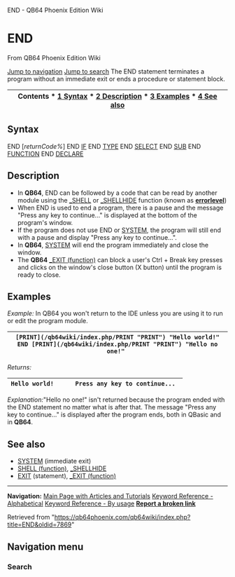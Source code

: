 


END - QB64 Phoenix Edition Wiki








# END



From QB64 Phoenix Edition Wiki



[Jump to navigation](#mw-head)
[Jump to search](#searchInput)
The END statement terminates a program without an immediate exit or ends a procedure or statement block.


  






| Contents * [1 Syntax](#Syntax) * [2 Description](#Description) * [3 Examples](#Examples) * [4 See also](#See_also) |
| --- |


## Syntax


END [*returnCode%*]
END [IF](/qb64wiki/index.php/IF...THEN "IF...THEN")
END [TYPE](/qb64wiki/index.php/TYPE "TYPE")
END [SELECT](/qb64wiki/index.php/SELECT_CASE "SELECT CASE")
END [SUB](/qb64wiki/index.php/SUB "SUB")
END [FUNCTION](/qb64wiki/index.php/FUNCTION "FUNCTION")
END [DECLARE](/qb64wiki/index.php/DECLARE_LIBRARY "DECLARE LIBRARY")
  




## Description


* In **QB64**, END can be followed by a code that can be read by another module using the [\_SHELL](/qb64wiki/index.php/SHELL_(function) "SHELL (function)") or [\_SHELLHIDE](/qb64wiki/index.php/SHELLHIDE "SHELLHIDE") function (known as [**errorlevel**](https://blogs.msdn.microsoft.com/oldnewthing/20080926-00/?p=20743))
* When END is used to end a program, there is a pause and the message "Press any key to continue..." is displayed at the bottom of the program's window.
* If the program does not use END or [SYSTEM](/qb64wiki/index.php/SYSTEM "SYSTEM"), the program will still end with a pause and display "Press any key to continue...".
* In **QB64**, [SYSTEM](/qb64wiki/index.php/SYSTEM "SYSTEM") will end the program immediately and close the window.
* The **QB64** [\_EXIT (function)](/qb64wiki/index.php/EXIT_(function) "EXIT (function)") can block a user's Ctrl + Break key presses and clicks on the window's close button (X button) until the program is ready to close.


  




## Examples


*Example:* In QB64 you won't return to the IDE unless you are using it to run or edit the program module.





| ``` [PRINT](/qb64wiki/index.php/PRINT "PRINT") "Hello world!" END [PRINT](/qb64wiki/index.php/PRINT "PRINT") "Hello no one!"  ``` |
| --- |


*Returns:*





| ``` Hello world!      Press any key to continue...  ``` |
| --- |


*Explanation:*"Hello no one!" isn't returned because the program ended with the END statement no matter what is after that.
The message "Press any key to continue..." is displayed after the program ends, both in QBasic and in **QB64**.
  




## See also


* [SYSTEM](/qb64wiki/index.php/SYSTEM "SYSTEM") (immediate exit)
* [SHELL (function)](/qb64wiki/index.php/SHELL_(function) "SHELL (function)"), [\_SHELLHIDE](/qb64wiki/index.php/SHELLHIDE "SHELLHIDE")
* [EXIT](/qb64wiki/index.php/EXIT "EXIT") (statement), [\_EXIT (function)](/qb64wiki/index.php/EXIT_(function) "EXIT (function)")


  






---


**Navigation:**
[Main Page with Articles and Tutorials](/qb64wiki/index.php/Main_Page "Main Page")
[Keyword Reference - Alphabetical](/qb64wiki/index.php/Keyword_Reference_-_Alphabetical "Keyword Reference - Alphabetical")
[Keyword Reference - By usage](/qb64wiki/index.php/Keyword_Reference_-_By_usage "Keyword Reference - By usage")
**[Report a broken link](https://qb64phoenix.com/forum/showthread.php?tid=2800)**  





Retrieved from "<https://qb64phoenix.com/qb64wiki/index.php?title=END&oldid=7869>"




## Navigation menu








### Search





















